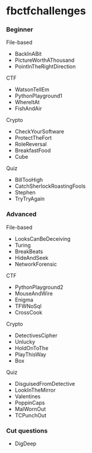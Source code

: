 # fbctfchallenges


### Beginner

File-based
- BackInABit
- PictureWorthAThousand
- PointInTheRightDirection

CTF
- WatsonTellEm
- PythonPlayground1
- WhereItAt
- FishAndAir

Crypto
- CheckYourSoftware
- ProtectTheFort
- RoleReversal
- BreakfastFood
- Cube

Quiz
- BillTooHigh
- CatchSherlockRoastingFools
- Stephen
- TryTryAgain

### Advanced

File-based
- LooksCanBeDeceiving
- Turing
- BreakBeats
- HideAndSeek
- NetworkForensic

CTF
- PythonPlayground2
- MouseAndWire
- Enigma
- TFWNoSql
- CrossCook


Crypto
- DetectivesCipher
- Unlucky
- HoldOnToThe
- PlayThisWay
- Box

Quiz
- DisguisedFromDetective
- LookInTheMirror
- Valentines
- PoppinCaps
- MalWornOut
- TCPunchOut

### Cut questions

- DigDeep